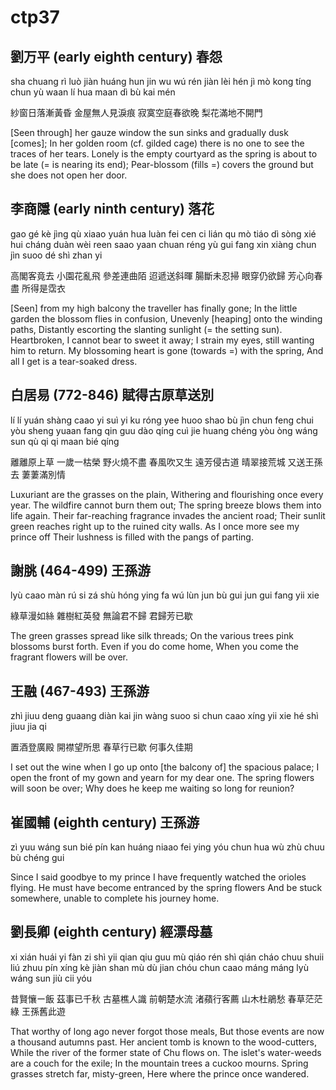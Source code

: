 # ctp37

## 劉万平 (early eighth century) 春怨

sha chuang rì luò jiàn huáng hun
jin wu wú rén jiàn lèi hén
jì mò kong tíng chun yù waan
lí hua maan dì bù kai mén

紗窗日落漸黃昏
金屋無人見淚痕
寂寞空庭春欲晚
梨花滿地不開門

[Seen through] her gauze window the sun sinks and gradually dusk [comes];
In her golden room (cf. gilded cage) there is no one to see the traces of her tears.
Lonely is the empty courtyard as the spring is about to be late (= is nearing its end);
Pear-blossom (fills =) covers the ground but she does not open her door.

## 李商隱 (early ninth century) 落花

gao gé kè jìng qù
xiaao yuán hua luàn fei
cen ci lián qu mò
tiáo dì sòng xié hui
cháng duàn wèi reen saao
yaan chuan réng yù gui
fang xin xiàng chun jìn
suoo dé shì zhan yi

高閣客竟去
小園花亂飛
參差連曲陌
迢遞送斜暉
腸斷未忍掃
眼穿仍欲歸
芳心向春盡
所得是霑衣

[Seen] from my high balcony the traveller has finally gone;
In the little garden the blossom flies in confusion,
Unevenly [heaping] onto the winding paths,
Distantly escorting the slanting sunlight (= the setting sun).
Heartbroken, I cannot bear to sweet it away;
I strain my eyes, still wanting him to return.
My blossoming heart is gone (towards =) with the spring,
And all I get is a tear-soaked dress.

## 白居易 (772-846) 賦得古原草送別

lí lí yuán shàng caao
yi suì yi ku róng
yee huoo shao bù jìn
chun feng chui yòu sheng
yuaan fang qin guu dào
qíng cuì jie huang chéng
yòu òng wáng sun qù
qi qi maan bié qíng

離離原上草
一歲一枯榮
野火燒不盡
春風吹又生
遠芳侵古道
晴翠接荒城
又送王孫去
萋萋滿別情

Luxuriant are the grasses on the plain,
Withering and flourishing once every year.
The wildfire cannot burn them out;
The spring breeze blows them into life again.
Their far-reaching fragrance invades the ancient road;
Their sunlit green reaches right up to the ruined city walls.
As I once more see my prince off
Their lushness is filled with the pangs of parting.

## 謝朓 (464-499) 王孫游

lyù caao màn rú si
zá shù hóng ying fa
wú lùn jun bù gui
jun gui fang yii xie

綠草漫如絲
雜樹紅英發
無論君不歸
君歸芳已歇

The green grasses spread like silk threads;
On the various trees pink blossoms burst forth.
Even if you do come home,
When you come the fragrant flowers will be over.

## 王融 (467-493) 王孫游

zhì jiuu deng guaang diàn
kai jin wàng suoo si
chun caao xíng yii xie
hé shì jiuu jia qi

置酒登廣殿
開襟望所思
春草行已歇
何事久佳期

I set out the wine when I go up onto [the balcony of] the spacious palace;
I open the front of my gown and yearn for my dear one.
The spring flowers will soon be over;
Why does he keep me waiting so long for reunion?

## 崔國輔 (eighth century) 王孫游

zì yuu wáng sun bié
pín kan huáng niaao fei
ying yóu chun hua wù
zhù chuu bù chéng gui

Since I said goodbye to my prince
I have frequently watched the orioles flying.
He must have become entranced by the spring flowers
And be stuck somewhere, unable to complete his journey home.

## 劉長卿 (eighth century) 經漂母墓

xi xián huái yi fàn
zi shì yii qian qiu
guu mù qiáo rén shì
qián cháo chuu shuii liú
zhuu pín xíng kè jiàn
shan mù dù jian chóu
chun caao máng máng lyù
wáng sun jiù cii yóu

昔賢懹ー飯
茲事已千秋
古墓樵人識
前朝楚水流
渚蘋行客薦
山木杜鵑愁
春草茫茫綠
王孫舊此遊

That worthy of long ago never forgot those meals,
But those events are now a thousand autumns past.
Her ancient tomb is known to the wood-cutters,
While the river of the former state of Chu flows on.
The islet's water-weeds are a couch for the exile;
In the mountain trees a cuckoo mourns.
Spring grasses stretch far, misty-green,
Here where the prince once wandered.
